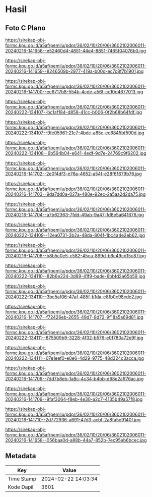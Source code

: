 # Hasil

## Foto C Plano

https://sirekap-obj-formc.kpu.go.id/a5af/pemilu/pdpr/36/02/10/20/06/3602102006011-20240216-141658--e52460d4-4851-44e4-8851-7465f04076b0.jpg

https://sirekap-obj-formc.kpu.go.id/a5af/pemilu/pdpr/36/02/10/20/06/3602102006011-20240216-141659--8246509b-2977-419a-b00d-ec7c8f7b1901.jpg

https://sirekap-obj-formc.kpu.go.id/a5af/pemilu/pdpr/36/02/10/20/06/3602102006011-20240216-141700--ec6717b8-554b-4cde-a56f-cc10d4677013.jpg

https://sirekap-obj-formc.kpu.go.id/a5af/pemilu/pdpr/36/02/10/20/06/3602102006011-20240222-134107--bc1af184-d858-41cc-b006-0f2b68b64fdf.jpg

https://sirekap-obj-formc.kpu.go.id/a5af/pemilu/pdpr/36/02/10/20/06/3602102006011-20240222-134107--9fe05961-21c7-4bdc-a85c-ec6845bf590d.jpg

https://sirekap-obj-formc.kpu.go.id/a5af/pemilu/pdpr/36/02/10/20/06/3602102006011-20240222-134108--6b594b04-e641-4edf-9d7e-24769c9f6202.jpg

https://sirekap-obj-formc.kpu.go.id/a5af/pemilu/pdpr/36/02/10/20/06/3602102006011-20240216-141702--2e0f4df3-e76a-4652-a54f-e28f61679b76.jpg

https://sirekap-obj-formc.kpu.go.id/a5af/pemilu/pdpr/36/02/10/20/06/3602102006011-20240216-141703--9da7dd0a-027a-480e-92ec-2a5aa2d2da75.jpg

https://sirekap-obj-formc.kpu.go.id/a5af/pemilu/pdpr/36/02/10/20/06/3602102006011-20240216-141704--a7b62363-7fdd-49ab-9a47-fd8e5a641676.jpg

https://sirekap-obj-formc.kpu.go.id/a5af/pemilu/pdpr/36/02/10/20/06/3602102006011-20240222-134109--12ea0731-3b2a-48da-804f-1bc4a4e2eb62.jpg

https://sirekap-obj-formc.kpu.go.id/a5af/pemilu/pdpr/36/02/10/20/06/3602102006011-20240216-141706--b8b5c0e5-c582-45ca-899d-b6c49cd15c87.jpg

https://sirekap-obj-formc.kpu.go.id/a5af/pemilu/pdpr/36/02/10/20/06/3602102006011-20240222-134110--82b6e224-3d89-41f9-bade-6bbfd2a65b59.jpg

https://sirekap-obj-formc.kpu.go.id/a5af/pemilu/pdpr/36/02/10/20/06/3602102006011-20240222-134110--3bc5af06-47af-485f-b1da-e8fb0c98cde2.jpg

https://sirekap-obj-formc.kpu.go.id/a5af/pemilu/pdpr/36/02/10/20/06/3602102006011-20240216-141707--f72426eb-2655-49d7-8d72-9f18a5a69d81.jpg

https://sirekap-obj-formc.kpu.go.id/a5af/pemilu/pdpr/36/02/10/20/06/3602102006011-20240222-134111--875509b9-3228-4f32-b576-e0f780a72e9f.jpg

https://sirekap-obj-formc.kpu.go.id/a5af/pemilu/pdpr/36/02/10/20/06/3602102006011-20240222-134111--07e1eef0-e0e6-4d29-9775-48d324c3acca.jpg

https://sirekap-obj-formc.kpu.go.id/a5af/pemilu/pdpr/36/02/10/20/06/3602102006011-20240216-141709--7dd7b8eb-1a8c-4c34-b4bb-d68e2aff76ac.jpg

https://sirekap-obj-formc.kpu.go.id/a5af/pemilu/pdpr/36/02/10/20/06/3602102006011-20240216-141709--9faf3064-f8eb-4e30-a2c7-4135b49a57f8.jpg

https://sirekap-obj-formc.kpu.go.id/a5af/pemilu/pdpr/36/02/10/20/06/3602102006011-20240216-141710--2d772936-a691-47d3-acbf-2a8fa5e9140f.jpg

https://sirekap-obj-formc.kpu.go.id/a5af/pemilu/pdpr/36/02/10/20/06/3602102006011-20240216-141658--056baa0d-a88b-44a7-852b-7ec95eb6bcec.jpg


## Metadata

| Key        | Value               |
| ---------- | ------------------- |
| Time Stamp | 2024-02-22 14:03:34 |
| Kode Dapil | 3601                |



